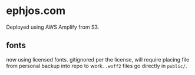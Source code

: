 # ephjos.com

Deployed using AWS Amplify from S3.

## fonts

now using licensed fonts. gitignored per the license, will require placing file
from personal backup into repo to work. `.woff2` files go directly in
`public/`.
